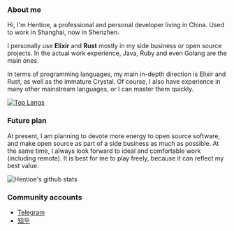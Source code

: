 ### About me

Hi, I'm Hentioe, a professional and personal developer living in China. Used to work in Shanghai, now in Shenzhen.

I personally use **Elixir** and **Rust** mostly in my side business or open source projects. In the actual work experience, Java, Ruby and even Golang are the main ones.

In terms of programming languages, my main in-depth direction is Elixir and Rust, as well as the immature Crystal. Of course, I also have experience in many other mainstream languages, or I can master them quickly.

[![Top Langs](https://github-readme-stats.vercel.app/api/top-langs/?username=Hentioe)](https://github.com/Hentioe/github-readme-stats)

### Future plan

At present, I am planning to devote more energy to open source software, and make open source as part of a side business as much as possible. At the same time, I always look forward to ideal and comfortable work (including remote). It is best for me to play freely, because it can reflect my best value.

![Hentioe's github stats](https://github-readme-stats.vercel.app/api?username=Hentioe&show_icons=true&icon_color=E0F63F&bg_color=30,57AECE,36F4FF&title_color=fff&text_color=fff)

### Community accounts

- [Telegram](https://t.me/Hentioe)
- [知乎](https://www.zhihu.com/people/Hentioe)

